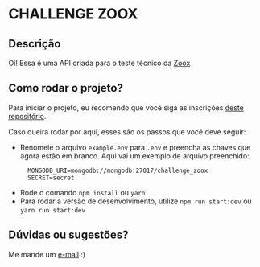 # CHALLENGE ZOOX

## Descrição
Oi! Essa é uma API criada para o teste técnico da [Zoox](https://zooxsmart.com/en/)

## Como rodar o projeto?
Para iniciar o projeto, eu recomendo que você siga as inscrições [deste repositório](https://github.com/wricke/challenge-zoox-workspace).
    
  Caso queira rodar por aqui, esses são os passos que você deve seguir:

  - Renomeie o arquivo `example.env` para `.env` e preencha as chaves que agora estão em branco. Aqui vai um exemplo de arquivo preenchido:
    ```
      MONGODB_URI=mongodb://mongodb:27017/challenge_zoox
      SECRET=secret

    ```
  - Rode o comando `npm install` ou `yarn`
  - Para rodar a versão de desenvolvimento, utilize `npm run start:dev` ou `yarn run start:dev`

## Dúvidas ou sugestões?
Me mande um [e-mail](mailto:wrickee@gmail.com) :)